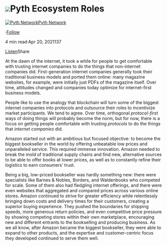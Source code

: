 ![](https://miro.medium.com/v2/resize:fit:1400/1*6n5XiWx--dxftvx_uVKOcg.jpeg)Pyth Ecosystem Roles
====================

[![Pyth Network](https://miro.medium.com/v2/resize:fill:88:88/1*rdK3rHcWpkge6BRQRIwBjA.jpeg)](/?source=post_page-----acd85ef9cef8--------------------------------)[Pyth Network](/?source=post_page-----acd85ef9cef8--------------------------------)

·[Follow](https://medium.com/m/signin?actionUrl=https%3A%2F%2Fmedium.com%2F_%2Fsubscribe%2Fuser%2Ff55fccc0ad62&operation=register&redirect=https%3A%2F%2Fpythnetwork.medium.com%2Fpyth-ecosystem-roles-acd85ef9cef8&user=Pyth+Network&userId=f55fccc0ad62&source=post_page-f55fccc0ad62----acd85ef9cef8---------------------post_header-----------)

4 min read·Apr 20, 2021137

[Listen](https://medium.com/m/signin?actionUrl=https%3A%2F%2Fmedium.com%2Fplans%3Fdimension%3Dpost_audio_button%26postId%3Dacd85ef9cef8&operation=register&redirect=https%3A%2F%2Fpythnetwork.medium.com%2Fpyth-ecosystem-roles-acd85ef9cef8&source=-----acd85ef9cef8---------------------post_audio_button-----------)Share

At the dawn of the internet, it took a while for people to get comfortable with trusting internet companies to do the things that non-internet companies did. First-generation internet companies generally took their traditional business models and ported them online: many magazine websites, for example, were initially just PDFs of the magazine itself. Over time, attitudes changed and companies today optimize for internet-first business models.

People like to use the analogy that blockchain will turn some of the biggest internet companies into protocols and outsource their roles to incentivize market participants. We tend to agree. Over time, orthogonal *protocol-first* ways of doing things will probably become the norm, but for now, there is a focus on getting people comfortable with trusting *protocols* to do the things that *internet companies* did.

Amazon started out with an ambitious but focused objective: to become the biggest bookseller in the world by offering unbeatable low prices and unparalleled service. This required immense innovation. Amazon needed to break the mold of traditional supply chains and find new, alternative sources to be able to offer books at lower prices, as well as to constantly refine their logistics to earn consumers’ trust.

Being a big, low-priced bookseller was hardly something new: there were specialists like Barnes & Nobles, Borders, and Waldenbooks who competed for scale. Some of them also had fledgling internet offerings, and there were even websites that aggregated and compared prices across various online stores. Amazon continued to strive for greater efficiency while relentlessly bringing down costs and delivery times for their customers, creating a superior buying experience. They pushed the boundaries for shipping speeds, more generous return policies, and even competitive price pressure by showing competing stores within their own marketplace, encouraging new and different entrants to the bookselling and producing business. As we all know, after Amazon became the biggest bookseller, they were able to expand to other products, and the expertise and customer-centric focus they developed continued to serve them well.

